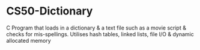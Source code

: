# CS50-Dictionary
C Program that loads in a dictionary &amp; a text file such as a movie script &amp; checks for mis-spellings. Utilises hash tables, linked lists, file I/O &amp; dynamic allocated memory
